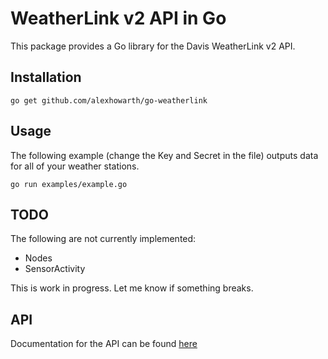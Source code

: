 # WeatherLink v2 API in Go

This package provides a Go library for the Davis WeatherLink v2 API.

## Installation

~~~~
go get github.com/alexhowarth/go-weatherlink
~~~~

## Usage

The following example (change the Key and Secret in the file) outputs data for all of your weather stations.

~~~~
go run examples/example.go
~~~~

## TODO

The following are not currently implemented:

 * Nodes
 * SensorActivity

This is work in progress. Let me know if something breaks.

## API

Documentation for the API can be found [here](https://weatherlink.github.io/v2-api/)